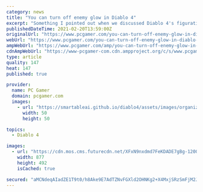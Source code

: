 ```yaml
---
category: news
title: "You can turn off enemy glow in Diablo 4"
excerpt: "Something I pointed out when we discussed Diablo 4's figurative and literal 'darkness' back in 2019 is that, although you can't see it in the official gameplay trailers, holding the cursor over an ..."
publishedDateTime: 2021-02-20T13:59:00Z
originalUrl: "https://www.pcgamer.com/you-can-turn-off-enemy-glow-in-diablo-4/"
webUrl: "https://www.pcgamer.com/you-can-turn-off-enemy-glow-in-diablo-4/"
ampWebUrl: "https://www.pcgamer.com/amp/you-can-turn-off-enemy-glow-in-diablo-4/"
cdnAmpWebUrl: "https://www-pcgamer-com.cdn.ampproject.org/c/s/www.pcgamer.com/amp/you-can-turn-off-enemy-glow-in-diablo-4/"
type: article
quality: 147
heat: 147
published: true

provider:
  name: PC Gamer
  domain: pcgamer.com
  images:
    - url: "https://smartableai.github.io/diablo4/assets/images/organizations/pcgamer.com-50x50.jpg"
      width: 50
      height: 50

topics:
  - Diablo 4

images:
  - url: "https://cdn.mos.cms.futurecdn.net/XFxN9nxdmd7FeKDADE7gBg-1200-80.jpg"
    width: 877
    height: 492
    isCached: true

secured: "aMCNdeqAIadZE1T9t0/h8Ake9E7AdTZNvFGXld2OHNKg2+X4MxjSRzSmFjM2Jy/uX/RtHWKIo8BNi16T82wNzfctHP4VDlEdKLBf37Mmew0ilH3ZPGBrBsLYxmae3ddZODtXFvx+KQ2HvBW5DjP1aJ3CZ5mxIVipNqex49xcT84orxgnoDYSrEYA1f6fp/bNZIQua5L2FBV+Vw70u2rxJFq6QxAr6lgtm4ME8UQQP1ZEGGt0zXNLsleKfWXdYE8Sby8eehDmmEtn9D4z1Zkt5JwC0XVb9DDN+OICk5/agNfDolIq9iNek65n0OICjqgYaj69pncxyorqZEyhtyjVDqYe9NXRMHkDnUpuZYv+0X0=;SnygKm4UxgkIkNQOlSjSdw=="
---
```


